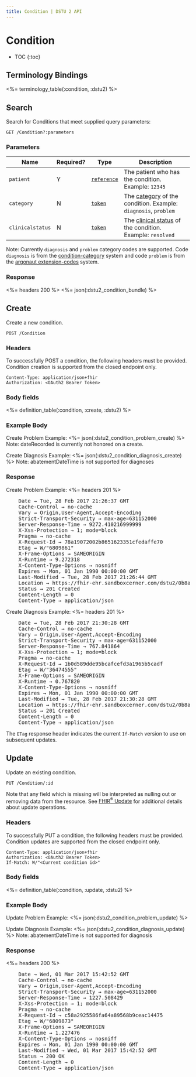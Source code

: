 ```yaml
---
title: Condition | DSTU 2 API
---
```


# Condition

* TOC
{:toc}

## Terminology Bindings

<%= terminology_table(:condition, :dstu2) %>

## Search

Search for Conditions that meet supplied query parameters:

    GET /Condition?:parameters

### Parameters

 Name             | Required? | Type          | Description
------------------|-----------|---------------|------------------------------------------------------------------
 `patient`        | Y         | [`reference`] | The patient who has the condition. Example: `12345`
 `category`       | N         | [`token`]     | The [category] of the condition. Example: `diagnosis`, `problem`
 `clinicalstatus` | N         | [`token`]     | The [clinical status] of the condition. Example: `resolved`

Note: Currently `diagnosis` and `problem` category codes are supported. Code `diagnosis` is from the [condition-category] system and code `problem` is from the [argonaut extension-codes] system.

### Response

<%= headers 200 %>
<%= json(:dstu2_condition_bundle) %>

## Create

Create a new condition.

    POST /Condition

### Headers

To successfully POST a condition, the following headers must be provided. Condition creation is supported from the closed endpoint only.

    Content-Type: application/json+fhir
    Authorization: <OAuth2 Bearer Token>

### Body fields

<%= definition_table(:condition, :create, :dstu2) %>

### Example Body

Create Problem Example:
<%= json(:dstu2_condition_problem_create) %>
Note: dateRecorded is currently not honored on a create.

Create Diagnosis Example:
<%= json(:dstu2_condition_diagnosis_create) %>
Note: abatementDateTime is not supported for diagnoses

### Response

Create Problem Example:
<%= headers 201 %>
<pre class="terminal">
    Date → Tue, 28 Feb 2017 21:26:37 GMT
    Cache-Control → no-cache
    Vary → Origin,User-Agent,Accept-Encoding
    Strict-Transport-Security → max-age=631152000
    Server-Response-Time → 9272.410216999999
    X-Xss-Protection → 1; mode=block
    Pragma → no-cache
    X-Request-Id → 78a19072002b8651623351cfedaffe70
    Etag → W/"6809861"
    X-Frame-Options → SAMEORIGIN
    X-Runtime → 9.272318
    X-Content-Type-Options → nosniff
    Expires → Mon, 01 Jan 1990 00:00:00 GMT
    Last-Modified → Tue, 28 Feb 2017 21:26:44 GMT
    Location → https://fhir-ehr.sandboxcerner.com/dstu2/0b8a0111-e8e6-4c26-a91c-5069cbc6b1ca/Condition/p6809861
    Status → 201 Created
    Content-Length → 0
    Content-Type → application/json
</pre>

Create Diagnosis Example:
<%= headers 201 %>
<pre class="terminal">
    Date → Tue, 28 Feb 2017 21:30:28 GMT
    Cache-Control → no-cache
    Vary → Origin,User-Agent,Accept-Encoding
    Strict-Transport-Security → max-age=631152000
    Server-Response-Time → 767.841864
    X-Xss-Protection → 1; mode=block
    Pragma → no-cache
    X-Request-Id → 1b0d589dde95bcafcefd3a1965b5cadf
    Etag → W/"36474555"
    X-Frame-Options → SAMEORIGIN
    X-Runtime → 0.767820
    X-Content-Type-Options → nosniff
    Expires → Mon, 01 Jan 1990 00:00:00 GMT
    Last-Modified → Tue, 28 Feb 2017 21:30:28 GMT
    Location → https://fhir-ehr.sandboxcerner.com/dstu2/0b8a0111-e8e6-4c26-a91c-5069cbc6b1ca/Condition/d36474555
    Status → 201 Created
    Content-Length → 0
    Content-Type → application/json
</pre>

The `ETag` response header indicates the current `If-Match` version to use on subsequent updates.

## Update

Update an existing condition.

    PUT /Condition/:id

Note that any field which is missing will be interpreted as nulling out or removing data from the resource. See [FHIR<sup>®</sup> Update] for additional details about update operations.

### Headers

To successfully PUT a condition, the following headers must be provided. Condition updates are supported from the closed endpoint only.

    Content-Type: application/json+fhir
    Authorization: <OAuth2 Bearer Token>
    If-Match: W/"<Current condition id>"

### Body fields

<%= definition_table(:condition, :update, :dstu2) %>

### Example Body

Update Problem Example:
<%= json(:dstu2_condition_problem_update) %>

Update Diagnosis Example:
<%= json(:dstu2_condition_diagnosis_update) %>
Note: abatementDateTime is not supported for diagnosis

### Response

<%= headers 200 %>
<pre class="terminal">
    Date → Wed, 01 Mar 2017 15:42:52 GMT
    Cache-Control → no-cache
    Vary → Origin,User-Agent,Accept-Encoding
    Strict-Transport-Security → max-age=631152000
    Server-Response-Time → 1227.508429
    X-Xss-Protection → 1; mode=block
    Pragma → no-cache
    X-Request-Id → c58a2925586fa64a89568b9ceac14475
    Etag → W/"6809873"
    X-Frame-Options → SAMEORIGIN
    X-Runtime → 1.227476
    X-Content-Type-Options → nosniff
    Expires → Mon, 01 Jan 1990 00:00:00 GMT
    Last-Modified → Wed, 01 Mar 2017 15:42:52 GMT
    Status → 200 OK
    Content-Length → 0
    Content-Type → application/json
</pre>

[`reference`]: http://hl7.org/fhir/DSTU2/search.html#reference
[`token`]: http://hl7.org/fhir/DSTU2/search.html#token
[category]: http://hl7.org/fhir/DSTU2/valueset-condition-category.html
[clinical status]: http://hl7.org/fhir/DSTU2/valueset-condition-clinical.html
[condition-category]: http://hl7.org/fhir/condition-category
[argonaut extension-codes]: http://argonaut.hl7.org/extension-codes
[FHIR<sup>®</sup> Update]: http://hl7.org/fhir/DSTU2/http.html#update
